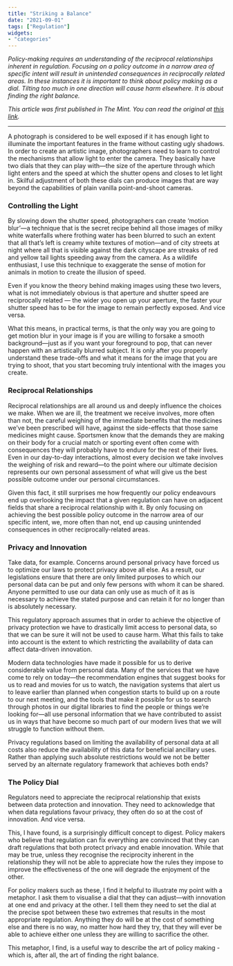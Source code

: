 ```yaml
---
title: "Striking a Balance"
date: "2021-09-01"
tags: ["Regulation"]
widgets: 
- "categories"
---
```


*Policy-making requires an understanding of the reciprocal relationships inherent in regulation. Focusing on a policy outcome in a narrow area of specific intent will result in unintended consequences in reciprocally related areas. In these instances it is important to think about policy making as a dial. Tilting too much in one direction will cause harm elsewhere. It is about finding the right balance.*
<!--more-->

*This article was first published in The Mint. You can read the original at [this link](https://www.livemint.com/opinion/online-views/the-online-trade-off-between-privacy-and-innovation-11630429431272.html).*

---

A photograph is considered to be well exposed if it has enough light to illuminate the important features in the frame without casting ugly shadows. In order to create an artistic image, photographers need to learn to control the mechanisms that allow light to enter the camera. They basically have two dials that they can play with—the size of the aperture through which light enters and the speed at which the shutter opens and closes to let light in. Skilful adjustment of both these dials can produce images that are way beyond the capabilities of plain vanilla point-and-shoot cameras.

### Controlling the Light

By slowing down the shutter speed, photographers can create ‘motion blur’—a technique that is the secret recipe behind all those images of milky white waterfalls where frothing water has been blurred to such an extent that all that’s left is creamy white textures of motion—and of city streets at night where all that is visible against the dark cityscape are streaks of red and yellow tail lights speeding away from the camera. As a wildlife enthusiast, I use this technique to exaggerate the sense of motion for animals in motion to create the illusion of speed.

Even if you know the theory behind making images using these two levers, what is not immediately obvious is that aperture and shutter speed are reciprocally related — the wider you open up your aperture, the faster your shutter speed has to be for the image to remain perfectly exposed. And vice versa.

What this means, in practical terms, is that the only way you are going to get motion blur in your image is if you are willing to forsake a smooth background—just as if you want your foreground to pop, that can never happen with an artistically blurred subject. It is only after you properly understand these trade-offs and what it means for the image that you are trying to shoot, that you start becoming truly intentional with the images you create.

### Reciprocal Relationships

Reciprocal relationships are all around us and deeply influence the choices we make. When we are ill, the treatment we receive involves, more often than not, the careful weighing of the immediate benefits that the medicines we’ve been prescribed will have, against the side-effects that those same medicines might cause. Sportsmen know that the demands they are making on their body for a crucial match or sporting event often come with consequences they will probably have to endure for the rest of their lives. Even in our day-to-day interactions, almost every decision we take involves the weighing of risk and reward—to the point where our ultimate decision represents our own personal assessment of what will give us the best possible outcome under our personal circumstances.

Given this fact, it still surprises me how frequently our policy endeavours end up overlooking the impact that a given regulation can have on adjacent fields that share a reciprocal relationship with it. By only focusing on achieving the best possible policy outcome in the narrow area of our specific intent, we, more often than not, end up causing unintended consequences in other reciprocally-related areas.

### Privacy and Innovation

Take data, for example. Concerns around personal privacy have forced us to optimize our laws to protect privacy above all else. As a result, our legislations ensure that there are only limited purposes to which our personal data can be put and only few persons with whom it can be shared. Anyone permitted to use our data can only use as much of it as is necessary to achieve the stated purpose and can retain it for no longer than is absolutely necessary.

This regulatory approach assumes that in order to achieve the objective of privacy protection we have to drastically limit access to personal data, so that we can be sure it will not be used to cause harm. What this fails to take into account is the extent to which restricting the availability of data can affect data-driven innovation.

Modern data technologies have made it possible for us to derive considerable value from personal data. Many of the services that we have come to rely on today—the recommendation engines that suggest books for us to read and movies for us to watch, the navigation systems that alert us to leave earlier than planned when congestion starts to build up on a route to our next meeting, and the tools that make it possible for us to search through photos in our digital libraries to find the people or things we’re looking for—all use personal information that we have contributed to assist us in ways that have become so much part of our modern lives that we will struggle to function without them.

Privacy regulations based on limiting the availability of personal data at all costs also reduce the availability of this data for beneficial ancillary uses. Rather than applying such absolute restrictions would we not be better served by an alternate regulatory framework that achieves both ends?

### The Policy Dial

Regulators need to appreciate the reciprocal relationship that exists between data protection and innovation. They need to acknowledge that when data regulations favour privacy, they often do so at the cost of innovation. And vice versa.

This, I have found, is a surprisingly difficult concept to digest. Policy makers who believe that regulation can fix everything are convinced that they can draft regulations that both protect privacy and enable innovation. While that may be true, unless they recognise the reciprocity inherent in the relationship they will not be able to appreciate how the rules they impose to improve the effectiveness of the one will degrade the enjoyment of the other.

For policy makers such as these, I find it helpful to illustrate my point with a metaphor. I ask them to visualise a dial that they can adjust—with innovation at one end and privacy at the other. I tell them they need to set the dial at the precise spot between these two extremes that results in the most appropriate regulation. Anything they do will be at the cost of something else and there is no way, no matter how hard they try, that they will ever be able to achieve either one unless they are willing to sacrifice the other.

This metaphor, I find, is a useful way to describe the art of policy making - which is, after all, the art of finding the right balance.
